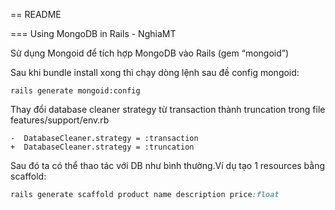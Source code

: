 == README

=== Using MongoDB in Rails - NghiaMT

Sử dụng Mongoid để tích hợp MongoDB vào Rails (gem “mongoid”)

Sau khi bundle install xong thì chạy dòng lệnh sau đề config mongoid:

```rails generate mongoid:config```

Thay đổi database cleaner strategy từ transaction thành truncation trong file features/support/env.rb

```
-  DatabaseCleaner.strategy = :transaction
+  DatabaseCleaner.strategy = :truncation
```

Sau đó ta có thể thao tác với DB như bình thường.Ví dụ tạo 1 resources bằng scaffold:

```Ruby
rails generate scaffold product name description price:float
```
